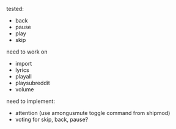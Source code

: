 tested:
 - back
 - pause
 - play
 - skip

need to work on 
 - import
 - lyrics
 - playall
 - playsubreddit
 - volume

need to implement:
 - attention (use amongusmute toggle command from shipmod)
 - voting for skip, back, pause?

